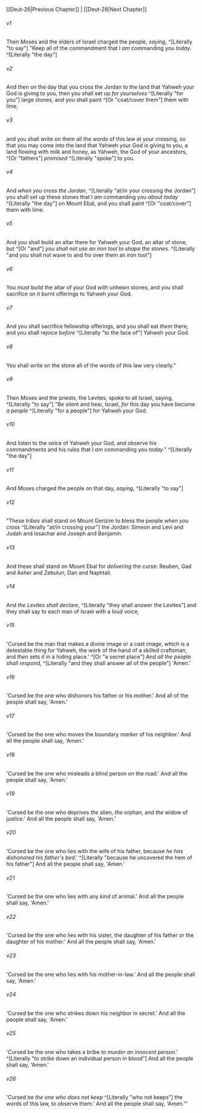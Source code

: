 ﻿---
aliases:
  - Deuteronomy 27
---

[[Deut-26|Previous Chapter]] | [[Deut-28|Next Chapter]]

###### v1
Then Moses and the elders of Israel charged the people, _saying_, ^[Literally "to say"] "Keep all of the commandment that I _am_ commanding you _today_. ^[Literally "the day"]

###### v2
And then on the day that you cross the Jordan to the land that Yahweh your God _is_ giving to you, then you shall set up _for yourselves_ ^[Literally "for you"] large stones, and you shall paint ^[Or "coat/cover them"] them with lime,

###### v3
and you shall write on them all the words of this law at your crossing, so that you may come into the land that Yahweh your God _is_ giving to you, a land flowing with milk and honey, as Yahweh, the God of your ancestors, ^[Or "fathers"] _promised_ ^[Literally "spoke"] to you.

###### v4
And _when you cross the Jordan_, ^[Literally "at/in your crossing the Jordan"] you shall set up these stones that I _am_ commanding you _about_ _today_ ^[Literally "the day"] on Mount Ebal, and you shall paint ^[Or "coat/cover"] them with lime.

###### v5
And you shall build an altar there for Yahweh your God, an altar of stone, but ^[Or "and"] _you shall not use an iron tool to shape the stones_. ^[Literally "and you shall not wave to and fro over them an iron tool"]

###### v6
You must build the altar of your God _with_ unhewn stones, and you shall sacrifice on it burnt offerings to Yahweh your God.

###### v7
And you shall sacrifice fellowship offerings, and you shall eat _them_ there, and you shall rejoice _before_ ^[Literally "to the face of"] Yahweh your God.

###### v8
You shall write on the stone all of the words of this law very clearly."

###### v9
Then Moses and the priests, the Levites, spoke to all Israel, saying, ^[Literally "to say"] "Be silent and hear, Israel, _for_ this day you have become _a people_ ^[Literally "for a people"] for Yahweh your God.

###### v10
And listen to the voice of Yahweh your God, and observe his commandments and his rules that I _am_ commanding you _today_." ^[Literally "the day"]

###### v11
And Moses charged the people on that day, _saying_, ^[Literally "to say"]

###### v12
"These _tribes_ shall stand on Mount Gerizim to bless the people _when you cross_ ^[Literally "at/in crossing your"] the Jordan: Simeon and Levi and Judah and Issachar and Joseph and Benjamin.

###### v13
And these shall stand on Mount Ebal for _delivering_ the curse: Reuben, Gad and Asher and Zebulun, Dan and Naphtali.

###### v14
And _the Levites shall declare_, ^[Literally "they shall answer the Levites"] and they shall say to each man of Israel _with_ a loud voice,

###### v15
'Cursed be the man that makes a divine image or a cast image, _which is_ a detestable thing for Yahweh, the work of the hand of a skilled craftsman, and _then_ sets _it_ in a hiding place.' ^[Or "a secret place"] And _all the people shall respond_, ^[Literally "and they shall answer all of the people"] 'Amen.'

###### v16
'Cursed be the one who dishonors his father or his mother.' And all of the people shall say, 'Amen.'

###### v17
'Cursed be the one who moves the boundary _marker_ of his neighbor.' And all the people shall say, 'Amen.'

###### v18
'Cursed be the one who misleads a blind person on the road.' And all the people shall say, 'Amen.'

###### v19
'Cursed be the one who deprives _the_ alien, _the_ orphan, and _the_ widow of justice.' And all the people shall say, 'Amen.'

###### v20
'Cursed be the one who lies with the wife of his father, because _he has dishonored his father's bed_.' ^[Literally "because he uncovered the hem of his father"] And all the people shall say, 'Amen.'

###### v21
'Cursed be the one who lies with any _kind_ of animal.' And all the people shall say, 'Amen.'

###### v22
'Cursed be the one who lies with his sister, the daughter of his father or the daughter of his mother.' And all the people shall say, 'Amen.'

###### v23
'Cursed be the one who lies with his mother-in-law.' And all the people shall say, 'Amen.'

###### v24
'Cursed be the one who strikes down his neighbor in secret.' And all the people shall say, 'Amen.'

###### v25
'Cursed be the one who takes a bribe _to murder an innocent person_.' ^[Literally "to strike down an individual person in blood"] And all the people shall say, 'Amen.'

###### v26
'Cursed be _the one_ _who does not keep_ ^[Literally "who not keeps"] the words of this law, to observe them.' And all the people shall say, 'Amen.'"